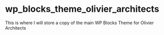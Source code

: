 # wp_blocks_theme_olivier_architects
This is where I will store a copy of the main WP Blocks Theme for Olivier Architects
